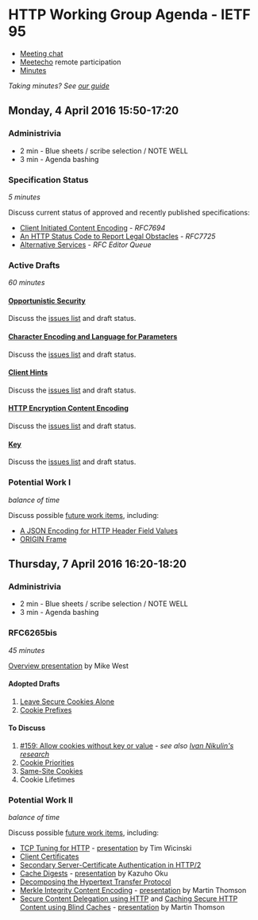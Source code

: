 # HTTP Working Group Agenda - IETF 95

* [Meeting chat](xmpp:httpbis@jabber.ietf.org?join)
* [Meetecho](http://www.meetecho.com/ietf95/httpbis) remote participation
* [Minutes](http://etherpad.tools.ietf.org:9000/p/ietf95-httpbis)

*Taking minutes? See [our guide](https://github.com/httpwg/wiki/wiki/TakingMinutes)*


## Monday, 4 April 2016 15:50-17:20

### Administrivia

* 2 min - Blue sheets / scribe selection / NOTE WELL
* 3 min - Agenda bashing

### Specification Status

*5 minutes*

Discuss current status of approved and recently published specifications:

- [Client Initiated Content Encoding](https://tools.ietf.org/html/rfc7694) - *RFC7694*
- [An HTTP Status Code to Report Legal Obstacles](http://httpwg.org/specs/rfc7725.html) - *RFC7725*
- [Alternative Services](https://tools.ietf.org/html/draft-ietf-httpbis-alt-svc) - *RFC Editor Queue*



### Active Drafts

*60 minutes*

#### [Opportunistic Security](https://tools.ietf.org/html/draft-ietf-httpbis-http2-encryption)

Discuss the [issues list](https://github.com/httpwg/http-extensions/issues?q=is%3Aopen+is%3Aissue+label%3Aopp-sec) and draft status.


#### [Character Encoding and Language for Parameters](https://tools.ietf.org/html/draft-ietf-httpbis-rfc5987bis)

Discuss the [issues list](https://github.com/httpwg/http-extensions/issues?q=is%3Aopen+is%3Aissue+label%3rfc5987bis) and draft status.


#### [Client Hints](https://tools.ietf.org/html/draft-ietf-httpbis-client-hints)

Discuss the [issues list](https://github.com/httpwg/http-extensions/issues?q=is%3Aopen+is%3Aissue+label%3Aclient-hints) and draft status.


#### [HTTP Encryption Content Encoding](https://tools.ietf.org/html/draft-ietf-httpbis-encryption-encoding)

Discuss the [issues list](https://github.com/httpwg/http-extensions/issues?q=is%3Aopen+is%3Aissue+label%3Aencryption) and draft status.


#### [Key](https://tools.ietf.org/html/draft-ietf-httpbis-key)

Discuss the [issues list](https://github.com/httpwg/http-extensions/issues?q=is%3Aopen+is%3Aissue+label%3Akey) and draft status.


### Potential Work I

*balance of time*

Discuss possible [future work items](https://github.com/httpwg/wiki/wiki/WatchList), including:

* [A JSON Encoding for HTTP Header Field Values](http://tools.ietf.org/html/draft-reschke-http-jfv)
* [ORIGIN Frame](https://tools.ietf.org/html/draft-nottingham-httpbis-origin-frame)





## Thursday, 7 April 2016 16:20-18:20

### Administrivia

* 2 min - Blue sheets / scribe selection / NOTE WELL
* 3 min - Agenda bashing


### RFC6265bis

*45 minutes*

[Overview presentation](cookies.pdf) by Mike West

#### Adopted Drafts

1. [Leave Secure Cookies Alone](http://httpwg.org/http-extensions/draft-ietf-httpbis-cookie-alone.html)
2. [Cookie Prefixes](https://httpwg.github.io/http-extensions/draft-ietf-httpbis-cookie-prefixes.html)


#### To Discuss

1. [#159: Allow cookies without key or value](https://github.com/httpwg/http-extensions/issues/159) - _see also [Ivan Nikulin's research](http://inikulin.github.io/cookie-compat/)_
2. [Cookie Priorities](https://tools.ietf.org/html/draft-west-cookie-priority)
3. [Same-Site Cookies](https://tools.ietf.org/html/draft-west-first-party-cookies)
4. Cookie Lifetimes


### Potential Work II

*balance of time*

Discuss possible [future work items](https://github.com/httpwg/wiki/wiki/WatchList), including:

* [TCP Tuning for HTTP](https://tools.ietf.org/html/draft-stenberg-httpbis-tcp) - [presentation](tcp.pdf) by Tim Wicinski
* [Client Certificates](https://tools.ietf.org/html/draft-thomson-http2-client-certs)
* [Secondary Server-Certificate Authentication in HTTP/2](https://tools.ietf.org/html/draft-bishop-httpbis-http2-additional-certs)
* [Cache Digests](https://datatracker.ietf.org/doc/draft-kazuho-h2-cache-digest/) - [presentation](digest.pdf) by Kazuho Oku
* [Decomposing the Hypertext Transfer Protocol](https://tools.ietf.org/html/draft-bishop-httpbis-decomposing-http)
* [Merkle Integrity Content Encoding](https://datatracker.ietf.org/doc/draft-thomson-http-mice/) - [presentation](MICE.pdf) by Martin Thomson
* [Secure Content Delegation using HTTP](https://tools.ietf.org/html/draft-thomson-http-scd/) and [Caching Secure HTTP Content using Blind Caches](https://datatracker.ietf.org/doc/draft-thomson-http-bc/) - [presentation](BC.pdf) by Martin Thomson

